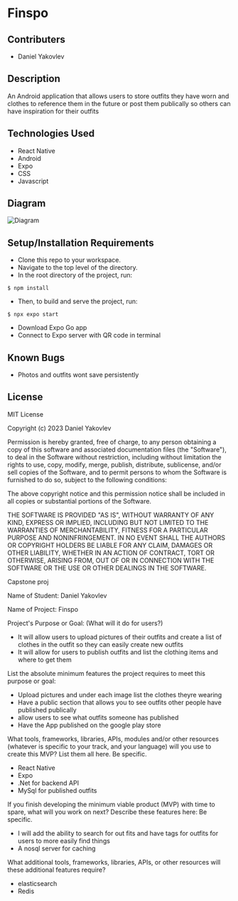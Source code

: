 # Finspo           

## Contributers
* Daniel Yakovlev

## Description
An Android application that allows users to store outfits they have worn and clothes to reference them in the future or post them publically so others can have inspiration for their outfits         

## Technologies Used

* React Native
* Android
* Expo
* CSS 
* Javascript

## Diagram
![Diagram](./diagram.png)

## Setup/Installation Requirements

* Clone this repo to your workspace.
* Navigate to the top level of the directory.
* In the root directory of the project, run:
```
$ npm install
```
* Then, to build and serve the project, run: 
```
$ npx expo start
```
* Download Expo Go app
* Connect to Expo server with QR code in terminal


## Known Bugs
* Photos and outfits wont save persistently

## License

MIT License

Copyright (c) 2023 Daniel Yakovlev


Permission is hereby granted, free of charge, to any person obtaining a copy
of this software and associated documentation files (the "Software"), to deal
in the Software without restriction, including without limitation the rights
to use, copy, modify, merge, publish, distribute, sublicense, and/or sell
copies of the Software, and to permit persons to whom the Software is
furnished to do so, subject to the following conditions:

The above copyright notice and this permission notice shall be included in all
copies or substantial portions of the Software.

THE SOFTWARE IS PROVIDED "AS IS", WITHOUT WARRANTY OF ANY KIND, EXPRESS OR
IMPLIED, INCLUDING BUT NOT LIMITED TO THE WARRANTIES OF MERCHANTABILITY,
FITNESS FOR A PARTICULAR PURPOSE AND NONINFRINGEMENT. IN NO EVENT SHALL THE
AUTHORS OR COPYRIGHT HOLDERS BE LIABLE FOR ANY CLAIM, DAMAGES OR OTHER
LIABILITY, WHETHER IN AN ACTION OF CONTRACT, TORT OR OTHERWISE, ARISING FROM,
OUT OF OR IN CONNECTION WITH THE SOFTWARE OR THE USE OR OTHER DEALINGS IN THE
SOFTWARE.

Capstone proj

Name of Student: Daniel Yakovlev  

Name of Project: Finspo

Project's Purpose or Goal: (What will it do for users?)
* It will allow users to upload pictures of their outfits and create a list of clothes in the outfit so they can easily create new outfits
* It will allow for users to publish outfits and list the clothing items and where to get them

List the absolute minimum features the project requires to meet this purpose or goal:
* Upload pictures and under each image list the clothes theyre wearing
* Have a public section that allows you to see outfits other people have published publically
* allow users to see what outfits someone has published 
* Have the App published on the google play store

What tools, frameworks, libraries, APIs, modules and/or other resources (whatever is specific to your track, and your language) will you use to create this MVP? List them all here. Be specific.
* React Native
* Expo
* .Net for backend API
* MySql for published outfits

If you finish developing the minimum viable product (MVP) with time to spare, what will you work on next? Describe these features here: Be specific.
* I will add the ability to search for out fits and have tags for outfits for users to more easily find things
* A nosql server for caching

What additional tools, frameworks, libraries, APIs, or other resources will these additional features require?
* elasticsearch
* Redis
